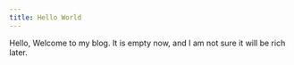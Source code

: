 ```yaml
---
title: Hello World
---
```


Hello, Welcome to my blog. It is empty now, and I am not sure it will be rich later.